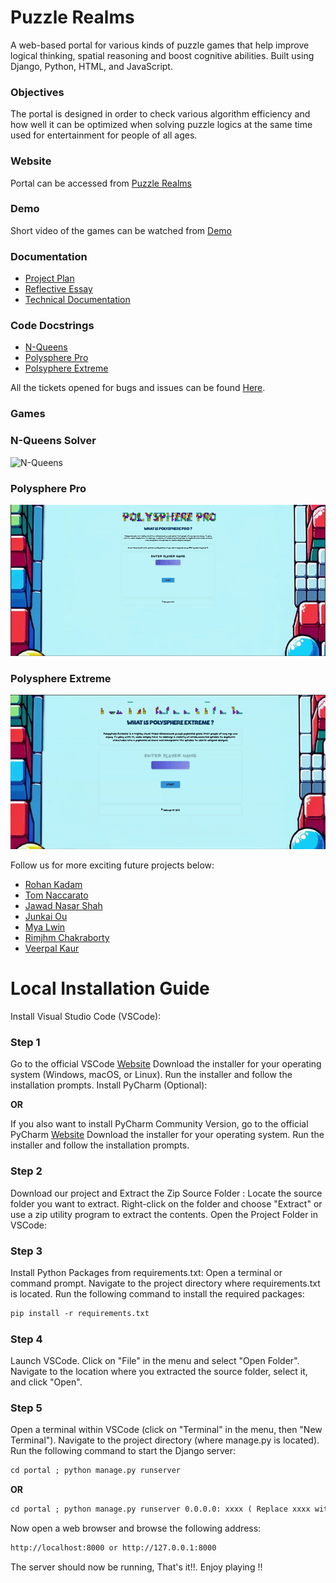 # Puzzle Realms
A web-based portal for various kinds of puzzle games that help improve logical thinking, spatial reasoning and boost cognitive abilities. Built using Django, Python, HTML, and JavaScript.

### Objectives
The portal is designed in order to check various algorithm efficiency and how well it can be optimized when solving puzzle logics at the same time used for entertainment for people of all ages.

### Website
Portal can be accessed from [Puzzle Realms](http://portal.amanthapa.com.np)

### Demo
Short video of the games can be watched from [Demo](https://lryugqbopb6d.objectstorage.uk-london-1.oci.customer-oci.com/p/P1GDAGNWy1wcUuzfeZnai2ixeQ5p09XXkJBUMGeVje_M7hnG1eFRAnxqQkGE4x-X/n/lryugqbopb6d/b/thepercyj/o/promo/puzzle-preview.mp4)

### Documentation
- [Project Plan](./Documents/Project-Plan-Grp-6.pdf)
- [Reflective Essay](./Documents/947G5_Group_6_Reflective_Essay.pdf)
- [Technical Documentation](./portal/portal_app/static/portal_app/doc/technical.pdf)

### Code Docstrings
- [N-Queens](http://portal.amanthapa.com.np/nqueens/nqueens_doc/)
- [Polysphere Pro](http://portal.amanthapa.com.np/polysphere/polysphere_doc/)
- [Polsyphere Extreme](http://portal.amanthapa.com.np/polysphere3D/polysphere3D_doc/)

All the tickets opened for bugs and issues can be found [Here](https://github.com/thepercyj/ASE-Group-6/issues?q=is%3Aissue+is%3Aclosed).

### Games
### N-Queens Solver
![N-Queens](./portal/portal_app/static/portal_app/img/n-queens-demo.gif)
### Polysphere Pro
![Polysphere Pro](./portal/portal_app/static/portal_app/img/polysphere-pro-demo.gif)
### Polysphere Extreme
![Polysphere Extreme](./portal/portal_app/static/portal_app/img/kanoodle-extreme-demo.gif)

Follow us for more exciting future projects below:
- [Rohan Kadam](https://github.com/Rez27)
- [Tom Naccarato](https://github.com/tnaccarato)
- [Jawad Nasar Shah](https://github.com/jawadnasar)
- [Junkai Ou](https://github.com/JUNKAIOU)
- [Mya Lwin](https://github.com/Mya2328)
- [Rimjhm Chakraborty](https://github.com/Togotogo98)
- [Veerpal Kaur](https://github.com/veerpalkaur98)

# Local Installation Guide

Install Visual Studio Code (VSCode):

### Step 1  
Go to the official VSCode [Website](https://code.visualstudio.com/download)
Download the installer for your operating system (Windows, macOS, or Linux).
Run the installer and follow the installation prompts.
Install PyCharm (Optional):

**OR**

If you also want to install PyCharm Community Version, go to the official PyCharm [Website](https://code.visualstudio.com/download)
Download the installer for your operating system.
Run the installer and follow the installation prompts.

### Step 2
Download our project and Extract the Zip Source Folder :
Locate the source folder you want to extract.
Right-click on the folder and choose "Extract" or use a zip utility program to extract the contents.
Open the Project Folder in VSCode:

### Step 3
Install Python Packages from requirements.txt:
Open a terminal or command prompt.
Navigate to the project directory where requirements.txt is located.
Run the following command to install the required packages:
```markdown
pip install -r requirements.txt
```

### Step 4  
Launch VSCode.
Click on "File" in the menu and select "Open Folder".
Navigate to the location where you extracted the source folder, select it, and click "Open".

### Step 5  
Open a terminal within VSCode (click on "Terminal" in the menu, then "New Terminal").
Navigate to the project directory (where manage.py is located).
Run the following command to start the Django server:
```markdown
cd portal ; python manage.py runserver
```
**OR**
```markdown
cd portal ; python manage.py runserver 0.0.0.0: xxxx ( Replace xxxx with any port you want to use to run the server on aside from default 8000)
```

Now open a web browser and browse the following address:
```markdown
http://localhost:8000 or http://127.0.0.1:8000
```
The server should now be running, That's it!!. Enjoy playing !!
